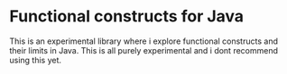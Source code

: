 # Functional constructs for Java
This is an experimental library where i explore functional constructs and their limits in Java. 
This is all purely experimental and i dont recommend using this yet.
